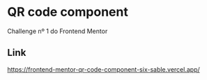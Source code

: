 # QR code component

Challenge nº 1 do Frontend Mentor

## Link
https://frontend-mentor-qr-code-component-six-sable.vercel.app/
